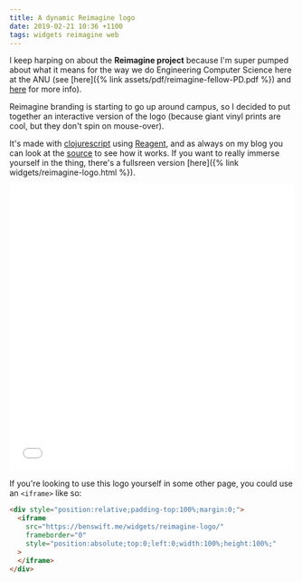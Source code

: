 ```yaml
---
title: A dynamic Reimagine logo
date: 2019-02-21 10:36 +1100
tags: widgets reimagine web
---
```


I keep harping on about the **Reimagine project** because I'm super pumped
about what it means for the way we do Engineering Computer Science here at the
ANU (see [here]({% link assets/pdf/reimagine-fellow-PD.pdf %})
and [here](https://cecs.anu.edu.au/reimagine) for more info).

Reimagine branding is starting to go up around campus, so I decided to put
together an interactive version of the logo (because giant vinyl prints are
cool, but they don't spin on mouse-over).

It's made with [clojurescript](https://clojurescript.org) using
[Reagent](https://reagent-project.github.io), and as always on my blog you can
look at the
[source](https://github.com/benswift/benswift.github.io/blob/source/_cljs/reimagine_logo/src/reimagine_logo/core.cljs)
to see how it works. If you want to really immerse yourself in the thing,
there's a fullsreen version [here]({% link
widgets/reimagine-logo.html %}).

<div style="position:relative;padding-top:100%;margin:0;">
  <iframe src="{% link widgets/reimagine-logo.html %}"
          frameborder="0"
          style="position:absolute;top:0;left:0;width:100%;height:100%;">
  </iframe>
</div>

If you're looking to use this logo yourself in some other page, you could use an
`<iframe>` like so:

```html
<div style="position:relative;padding-top:100%;margin:0;">
  <iframe
    src="https://benswift.me/widgets/reimagine-logo/"
    frameborder="0"
    style="position:absolute;top:0;left:0;width:100%;height:100%;"
  >
  </iframe>
</div>
```
